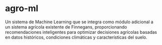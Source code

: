 # agro-ml
Un sistema de Machine Learning que se integra como módulo adicional a un sistema agrícola existente de Finnegans, proporcionando recomendaciones inteligentes para optimizar decisiones agrícolas basadas en datos históricos, condiciones climáticas y características del suelo.
